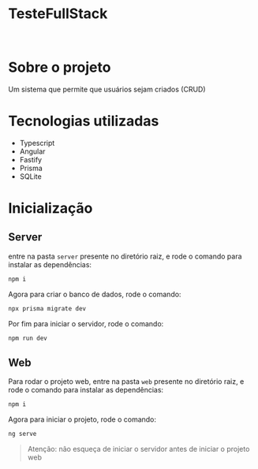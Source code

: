# TesteFullStack

<br>

# Sobre o projeto
Um sistema que permite que usuários sejam criados (CRUD)


# Tecnologias utilizadas
- Typescript
- Angular
- Fastify
- Prisma
- SQLite


# Inicialização
## Server
entre na pasta `server` presente no diretório raiz, e rode o comando para instalar as dependências:
```bash
npm i
```
Agora para criar o banco de dados, rode o comando:
```bash 
npx prisma migrate dev
```
Por fim para iniciar o servidor, rode o comando:
```bash
npm run dev
```

## Web
Para rodar o projeto web, entre na pasta `web` presente no diretório raiz, e rode o comando para instalar as dependências:
```bash
npm i
```
Agora para iniciar o projeto, rode o comando:
```bash
ng serve
```
> Atenção: não esqueça de iniciar o servidor antes de iniciar o projeto web

